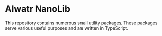 # Alwatr NanoLib

This repository contains numerous small utility packages. These packages serve various useful purposes and are written in TypeScript.
